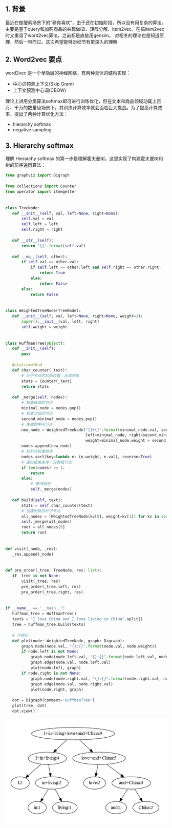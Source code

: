 ## 1. 背景
最近在做搜索场景下的“猜你喜欢”，由于还在初始阶段，所以没有用复杂的算法。主要是基于query和加购商品的共现做i2i、矩阵分解、item2vec。在搞item2vec时又重温了word2vec算法，之前都是直接用gensim，
对相关的理论也是知道原理，然后一带而过。这次希望能够对细节有更深入的理解

## 2. Word2vec 要点
word2vec 是一个单隐层的神经网络，有两种具体的结构实现：
 - 中心词预测上下文(Skip Gram) 
 - 上下文预测中心词(CBOW)
 
理论上讲用分类算法softmax即可进行训练优化，但在文本和商品领域动辄上百万、千万的数量级场景下，其训练计算效率就会面临巨大挑战。为了提高计算效率，提出了两种计算优化方法：
 - hierarchy softmax
 - negative sampling
 
 ## 3. Hierarchy softmax
 理解 Hierarchy softmax 的第一步是理解霍夫曼树。这里实现了构建霍夫曼树和树的前序遍历算法：
 ```python
from graphviz import Digraph

from collections import Counter
from operator import itemgetter


class TreeNode:
    def __init__(self, val, left=None, right=None):
        self.val = val
        self.left = left
        self.right = right

    def __str__(self):
        return "{}".format(self.val)

    def __eq__(self, other):
        if self.val == other.val:
            if self.left == other.left and self.right == other.right:
                return True
            else:
                return False
        else:
            return False


class WeightedTreeNode(TreeNode):
    def __init__(self, val, left=None, right=None, weight=1):
        super().__init__(val, left, right)
        self.weight = weight


class HuffmanTree(object):
    def __init__(self):
        pass

    @staticmethod
    def char_counter(_text):
        # 叶子节点的初始权重：出现频率
        stats = Counter(_text)
        return stats

    def _merge(self, nodes):
        # 权重最低的节点
        minimal_node = nodes.pop()
        # 权重次低的节点
        second_minimal_node = nodes.pop()
        # 生成的中间节点
        new_node = WeightedTreeNode("{}+{}".format(minimal_node.val, second_minimal_node.val),
                                    left=minimal_node, right=second_minimal_node,
                                    weight=minimal_node.weight + second_minimal_node.weight)
        nodes.append(new_node)
        # 依节点权重排序
        nodes.sort(key=lambda e: (e.weight, e.val), reverse=True)
        # 递归结束条件：只剩根节点
        if len(nodes) == 1:
            return
        else:
            # 递归调用
            self._merge(nodes)

    def build(self, text):
        stats = self.char_counter(text)
        # 创建所有的叶子节点
        all_nodes = [WeightedTreeNode(kv[0], weight=kv[1]) for kv in sorted(stats.items(), key=itemgetter(1), reverse=True)]
        self._merge(all_nodes)
        root = all_nodes[0]
        return root


def visit(_node, _res):
    _res.append(_node)


def pre_order(_tree: TreeNode, res: list):
    if _tree is not None:
        visit(_tree, res)
        pre_order(_tree.left, res)
        pre_order(_tree.right, res)


if __name__ == '__main__':
    huffman_tree = HuffmanTree()
    texts = "I love China and I love living in China".split()
    tree = huffman_tree.build(texts)

    # 可视化
    def plot(node: WeightedTreeNode, graph: Digraph):
        graph.node(node.val, "{}:{}".format(node.val, node.weight))
        if node.left is not None:
            graph.node(node.left.val, "{}:{}".format(node.left.val, node.left.weight))
            graph.edge(node.val, node.left.val)
            plot(node.left, graph)
        if node.right is not None:
            graph.node(node.right.val, "{}:{}".format(node.right.val, node.right.weight))
            graph.edge(node.val, node.right.val)
            plot(node.right, graph)

    dot = Digraph(comment='HuffmanTree')
    plot(tree, dot)
    dot.view()
 ```
 <img src="./assets/huffman_tree_with_weight.png">

